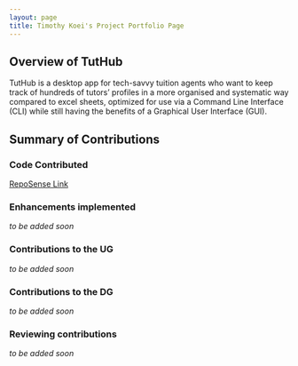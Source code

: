 ```yaml
---
layout: page
title: Timothy Koei's Project Portfolio Page
---
```

## Overview of TutHub
TutHub is a desktop app for tech-savvy tuition agents who want to keep track of hundreds of tutors’ profiles in a more organised and systematic way compared to excel sheets, optimized for use via a Command Line Interface (CLI) while still having the benefits of a Graphical User Interface (GUI).

## Summary of Contributions
### Code Contributed
[RepoSense Link](https://nus-cs2103-ay2223s1.github.io/tp-dashboard/?search=t1mzzz&breakdown=true)

### Enhancements implemented
_to be added soon_

### Contributions to the UG
_to be added soon_

### Contributions to the DG
_to be added soon_

### Reviewing contributions
_to be added soon_
